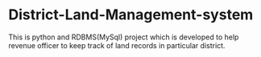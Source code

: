 # District-Land-Management-system
This is python and RDBMS(MySql) project which is developed to help revenue officer to keep track of land records in particular district.

